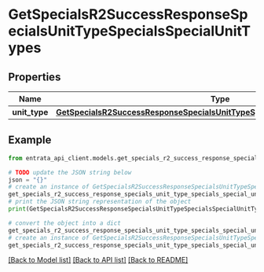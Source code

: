 # GetSpecialsR2SuccessResponseSpecialsUnitTypeSpecialsSpecialUnitTypes


## Properties

Name | Type | Description | Notes
------------ | ------------- | ------------- | -------------
**unit_type** | [**GetSpecialsR2SuccessResponseSpecialsUnitTypeSpecialsSpecialUnitTypesUnitType**](GetSpecialsR2SuccessResponseSpecialsUnitTypeSpecialsSpecialUnitTypesUnitType.md) |  | 

## Example

```python
from entrata_api_client.models.get_specials_r2_success_response_specials_unit_type_specials_special_unit_types import GetSpecialsR2SuccessResponseSpecialsUnitTypeSpecialsSpecialUnitTypes

# TODO update the JSON string below
json = "{}"
# create an instance of GetSpecialsR2SuccessResponseSpecialsUnitTypeSpecialsSpecialUnitTypes from a JSON string
get_specials_r2_success_response_specials_unit_type_specials_special_unit_types_instance = GetSpecialsR2SuccessResponseSpecialsUnitTypeSpecialsSpecialUnitTypes.from_json(json)
# print the JSON string representation of the object
print(GetSpecialsR2SuccessResponseSpecialsUnitTypeSpecialsSpecialUnitTypes.to_json())

# convert the object into a dict
get_specials_r2_success_response_specials_unit_type_specials_special_unit_types_dict = get_specials_r2_success_response_specials_unit_type_specials_special_unit_types_instance.to_dict()
# create an instance of GetSpecialsR2SuccessResponseSpecialsUnitTypeSpecialsSpecialUnitTypes from a dict
get_specials_r2_success_response_specials_unit_type_specials_special_unit_types_from_dict = GetSpecialsR2SuccessResponseSpecialsUnitTypeSpecialsSpecialUnitTypes.from_dict(get_specials_r2_success_response_specials_unit_type_specials_special_unit_types_dict)
```
[[Back to Model list]](../README.md#documentation-for-models) [[Back to API list]](../README.md#documentation-for-api-endpoints) [[Back to README]](../README.md)


